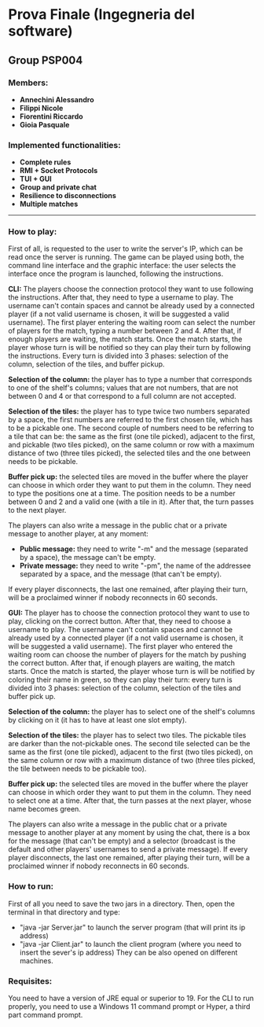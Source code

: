# Prova Finale (Ingegneria del software)

## Group PSP004

### Members:
- __Annechini Alessandro__
- __Filippi Nicole__
- __Fiorentini Riccardo__
- __Gioia Pasquale__

  
### Implemented functionalities: 
- __Complete rules__
- __RMI + Socket Protocols__
- __TUI + GUI__
- __Group and private chat__
- __Resilience to disconnections__
- __Multiple matches__

---
### How to play:
First of all, is requested to the user to write the server's IP, which can be read once the server is running. The game can be played using both, the command line interface and the graphic interface: the user selects the interface once the program is launched, following the instructions.

__CLI:__ The players choose the connection protocol they want to use following the instructions. After that, they need to type a username to play. The username can't contain spaces and cannot be already used by a connected player (if a not valid username is chosen, it will be suggested a valid username). The first player entering the waiting room can select the number of players for the match, typing a number between 2 and 4. After that, if enough players are waiting, the match starts. Once the match starts, the player whose turn is will be notified so they can play their turn by following the instructions. Every turn is divided into 3 phases: selection of the column, selection of the tiles, and buffer pickup. 

__Selection of the column:__ the player has to type a number that corresponds to one of the shelf's columns; values that are not numbers, that are not between 0 and 4 or that correspond to a full column are not accepted.

__Selection of the tiles:__ the player has to type twice two numbers separated by a space, the first numbers are referred to the first chosen tile, which has to be a pickable one. The second couple of numbers need to be referring to a tile that can be: the same as the first (one tile picked), adjacent to the first, and pickable (two tiles picked), on the same column or row with a maximum distance of two (three tiles picked), the selected tiles and the one between needs to be pickable. 

__Buffer pick up:__ the selected tiles are moved in the buffer where the player can choose in which order they want to put them in the column. They need to type the positions one at a time. The position needs to be a number between 0 and 2 and a valid one (with a tile in it). After that, the turn passes to the next player.

The players can also write a message in the public chat or a private message to another player, at any moment: 
- __Public message:__ they need to write "-m" and the message (separated by a space), the message can't be empty. 
- __Private message:__ they need to write "-pm", the name of the addressee separated by a space, and the message (that can't be empty). 

If every player disconnects, the last one remained, after playing their turn, will be a proclaimed winner if nobody reconnects in 60 seconds.

__GUI:__ The player has to choose the connection protocol they want to use to play, clicking on the correct button. After that, they need to choose a username to play. The username can't contain spaces and cannot be already used by a connected player (if a not valid username is chosen, it will be suggested a valid username). The first player who entered the waiting room can choose the number of players for the match by pushing the correct button. After that, if enough players are waiting, the match starts. Once the match is started, the player whose turn is will be notified by coloring their name in green, so they can play their turn: every turn is divided into 3 phases: selection of the column, selection of the tiles and buffer pick up. 

__Selection of the column:__ the player has to select one of the shelf's columns by clicking on it (it has to have at least one slot empty). 

__Selection of the tiles:__ the player has to select two tiles. The pickable tiles are darker than the not-pickable ones. The second tile selected can be the same as the first (one tile picked), adjacent to the first (two tiles picked), on the same column or row with a maximum distance of two (three tiles picked, the tile between needs to be pickable too). 

__Buffer pick up:__ the selected tiles are moved in the buffer where the player can choose in which order they want to put them in the column. They need to select one at a time. After that, the turn passes at the next player, whose name becomes green. 

The players can also write a message in the public chat or a private message to another player at any moment by using the chat, there is a box for the message (that can't be empty) and a selector (broadcast is the default and other players' usernames to send a private message).
If every player disconnects, the last one remained, after playing their turn, will be a proclaimed winner if nobody reconnects in 60 seconds.

### How to run:
First of all you need to save the two jars in a directory.
Then, open the terminal in that directory and type:
- "java -jar Server.jar" to launch the server program (that will print its ip address)
- "java -jar Client.jar" to launch the client program (where you need to insert the sever's ip address)
They can be also opened on different machines.

### Requisites:
You need to have a version of JRE equal or superior to 19.
For the CLI to run properly, you need to use a Windows 11 command prompt or Hyper, a third part command prompt.
